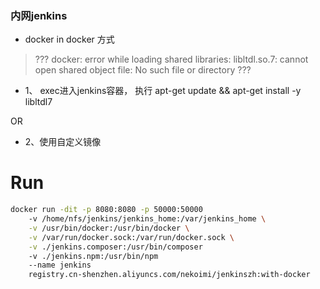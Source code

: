 ### 内网jenkins

- docker in docker 方式

> ??? docker: error while loading shared libraries: libltdl.so.7: cannot open shared object file: No such file or directory ???

- 1、 exec进入jenkins容器， 执行 apt-get update && apt-get install -y libltdl7

OR

- 2、使用自定义镜像


# Run

```bash
docker run -dit -p 8080:8080 -p 50000:50000
    -v /home/nfs/jenkins/jenkins_home:/var/jenkins_home \
    -v /usr/bin/docker:/usr/bin/docker \
    -v /var/run/docker.sock:/var/run/docker.sock \
    -v ./jenkins.composer:/usr/bin/composer
    -v ./jenkins.npm:/usr/bin/npm 
    --name jenkins
    registry.cn-shenzhen.aliyuncs.com/nekoimi/jenkinszh:with-docker
```
